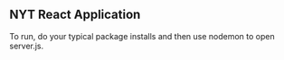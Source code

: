 ## NYT React Application

To run, do your typical package installs and then use nodemon to open server.js. 
